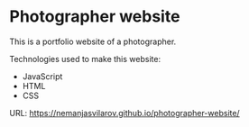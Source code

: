 # Photographer website

This is a portfolio website of a photographer.

Technologies used to make this website:
- JavaScript
- HTML
- CSS

URL: https://nemanjasvilarov.github.io/photographer-website/
